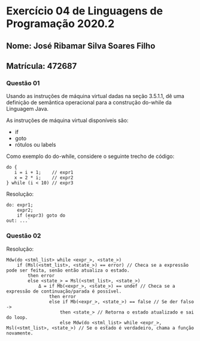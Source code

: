 # Exercício 04 de Linguagens de Programação 2020.2

## Nome: José Ribamar Silva Soares Filho
## Matrícula: 472687

### Questão 01

Usando as instruções de máquina virtual dadas na seção 3.5.1.1, dê uma definição de semântica operacional para a construção do-while da Linguagem Java.

As instruções de máquina virtual disponíveis são:

- if
- goto
- rótulos ou labels

Como exemplo do do-while, considere o seguinte trecho de código:

```
do {
   i = i + 1;    // expr1
   x = 2 * i;    // expr2
} while (i < 10) // expr3
```

Resolução:

```
do: expr1;
    expr2;
    if (expr3) goto do
out: ...`
```

### Questão 02

Resolução:
```
Mdw(do <stml_list> while <expr_>, <state_>)
    if (Msl(<stmt_list>, <state_>) == error) // Checa se a expressão pode ser feita, senão então atualiza o estado.
        then error
        else <state_> = Msl(<stmt_list>, <state_>)
            Δ = if Mb(<expr_>, <state_>) == undef // Checa se a expressão de continuação/parada é possível.
                then error
                else if Mb(<expr_>, <state_>) == false // Se der falso -> 
                    then <state_> // Retorna o estado atualizado e sai do loop.
                    else Mdw(do <stml_list> while <expr_>, Msl(<stmt_list>, <state_>) // Se o estado é verdadeiro, chama a função novamente.
```


